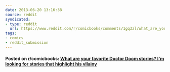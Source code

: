 ```yaml
---
date: 2013-06-20 13:16:38
source: reddit
syndicated:
- type: reddit
  url: https://www.reddit.com/r/comicbooks/comments/1gq3zl/what_are_your_favorite_doctor_doom_stories_im/
tags:
- comics
- reddit_submission
---
```


#### Posted on r/comicbooks: [What are your favorite Doctor Doom stories? I'm looking for stories that highlight his vllainy](https://reddit.com/r/comicbooks/comments/1gq3zl/what_are_your_favorite_doctor_doom_stories_im/)